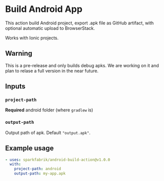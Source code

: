 # Build Android App

This action build Android project, export .apk file as GitHub artifact, with optional automatic upload to BrowserStack.

Works with Ionic projects.

## Warning

This is a pre-release and only builds debug apks. We are working on it and plan to relase a full version in the near future.

## Inputs

### `project-path`

**Required** android folder (where `gradlew` is)

### `output-path`

Output path of apk. Default `"output.apk"`.

## Example usage

```yaml
- uses: sparkfabrik/android-build-action@v1.0.0
  with:
    project-path: android
    output-path: my-app.apk
```
